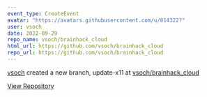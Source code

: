 ```yaml
---
event_type: CreateEvent
avatar: "https://avatars.githubusercontent.com/u/814322?"
user: vsoch
date: 2022-09-29
repo_name: vsoch/brainhack_cloud
html_url: https://github.com/vsoch/brainhack_cloud
repo_url: https://github.com/vsoch/brainhack_cloud
---
```


<a href='https://github.com/vsoch' target='_blank'>vsoch</a> created a new branch, update-x11 at <a href='https://github.com/vsoch/brainhack_cloud' target='_blank'>vsoch/brainhack_cloud</a>

<a href='https://github.com/vsoch/brainhack_cloud' target='_blank'>View Repository</a>